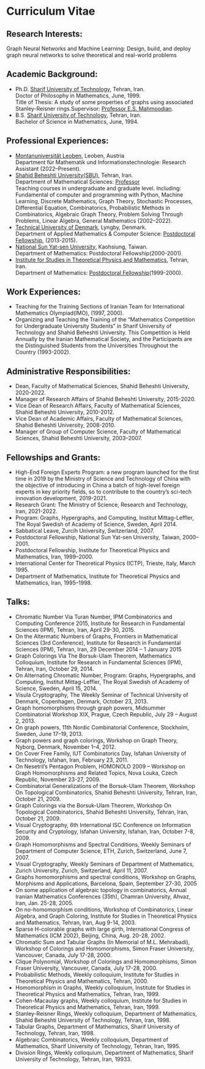 # Curriculum Vitae
## Research Interests:
Graph Neural Networks and Machine Learning: Design, build, and deploy graph neural networks to solve theoretical and real-world problems

## Academic Background:
- Ph.D.  [Sharif University of Technology](http://www.en.sharif.edu), Tehran, Iran. <br>
Doctor of Philosophy in Mathematics, June, 1999. <br>
Title of Thesis: A study of some properties of graphs using associated  Stanley-Reisner rings.Supervisor: [Professor E.S. Mahmoodian](http://sina.sharif.edu/~emahmood/).
- B.S.   [Sharif University of Technology](http://www.en.sharif.edu), Tehran, Iran. <br>
Bachelor of Science in Mathematics, June, 1994.

## Professional Experiences:
- [Montanuniversität Leoben](https://www.unileoben.ac.at/), Leoben, Austria  
Department für Mathematik und Informationstechnologie: Research Assistant (2022–Present).     
- [Shahid Beheshti University(SBU)](http://en.sbu.ac.ir/), Tehran, Iran. <br>
Department of Mathematical Sciences: [Professor](http://facultymembers.sbu.ac.ir/hhaji/) <br>
Teaching courses in undergraduate and graduate level. Including: Fundamental of computer and programming with Python, 
Machine Learning, Discrete Mathematics, Graph Theory, Stochastic Processes, Differential Equation, Combinatorics, 
Probabilistic Methods in Combinatorics, Algebraic Graph Theory, Problem Solving Through Problems, Linear Algebra, 
General Mathematics (2002–2022).
- [Technical University of Denmark](http://www.dtu.dk), Lyngby, Denmark. <br>
Department of Applied Mathematics & Computer Science: [Postdoctoral Fellowship](http://orbit.dtu.dk/en/persons/hossein-hajiabolhassan(6235f452-7084-451c-8523-8815606cb4ba).html), (2013-2015).
- [National Sun Yat-sen University](http://www.nsysu.edu.tw), Kaohsiung, Taiwan. <br>
Department of Mathematics: Postdoctoral Fellowship(2000-2001).
- [Institute for Studies in Theoretical Physics and Mathematics](http://www.ipm.ac.ir), Tehran, Iran. <br>
Department of Mathematics: [Postdoctoral Fellowship](http://www.ipm.ac.ir/personalinfo.jsp?PeopleCode=IP9900195)(1999-2000).

## Work Experiences:
- Teaching for the Training Sections of Iranian Team for International Mathematics Olympiad(IMO), (1997, 2000).
- Organizing and Teaching the Training of the “Mathematics Competition for  Undergraduate University Students” in Sharif 
University of Technology and Shahid Beheshti University. This Competition is Held Annually by the  Iranian Mathematical 
Society, and the Participants are the Distinguished Students from the Universities Throughout the Country (1993-2002).

## Administrative Responsibilities:
- Dean, Faculty of Mathematical Sciences, Shahid Beheshti University, 2020-2022.
- Manager of Research Affairs of Shahid Beheshti University, 2015-2020.
- Vice Dean of Research Affairs, Faculty of Mathematical Sciences, Shahid Beheshti University, 2010-2012.
- Vice Dean of Academic Affairs, Faculty of Mathematical Sciences, Shahid Beheshti  University, 2008-2010.
- Manager of Group of Computer Science, Faculty of Mathematical Sciences,  Shahid Beheshti University, 2003–2007.

## Fellowships and Grants:  
- High-End Foreign Experts Program: a new program launched for the first time in 2019 by the Ministry of Science and Technology of China with the objective of introducing in China a batch of high-level foreign experts in key priority fields, so to contribute to the country’s sci-tech innovation development, 2019-2021. 
- Research Grant: The Ministry of Science, Research and Technology, Iran, 2021-2022. 
- Program: Graphs, Hypergraphs, and Computing, Institut Mittag-Leffler, The Royal Swedish of Academy of Science, 
Sweden, April 2014.
- Sabbatical Leave, Zurcih University, Switzerland, 2007.
- Postdoctoral Fellowship, National Sun Yat-sen University, Taiwan, 2000–2001.
- Postdoctoral Fellowship, Institute for Theoretical Physics and Mathematics, Iran, 1999–2000.
- International Center for Theoretical Physics (ICTP), Trieste, Italy, March 1995. 
- Department of Mathematics, Institute for Theoretical Physics and Mathematics, Iran, 1995–1998. 

## Talks:
- Chromatic Number Via Turan Number, IPM Combinatorics and Computing   Conference 2015, Institute for Research in 
Fundamental Sciences (IPM), Tehran, Iran, April 29-30, 2015.
- On the Altermatic Numbers of Graphs, Frontiers in Mathematical Sciences (3rd Conference), Institute for Research in 
Fundamental Sciences (IPM), Tehran, Iran, 29 December 2014 – 1 January 2015
- Graph Colorings Via The Borsuk-Ulam Theorem, Mathematics Colloquium, Institute for Research in Fundamental Sciences (IPM), 
Tehran, Iran, October 29, 2014. 
- On Alternating Chromatic Number, Program: Graphs, Hypergraphs, and Computing, Institut Mittag-Leffler, The Royal Swedish of 
Academy of Science, Sweden, April 15, 2014.
- Visula Cryptography, The Weekly Seminar of Technical University of Denmark, Copenhagen, Denmark, October 23, 2013.
- Graph homomorphisms through graph powers, Midsummer Combinatorial Workshop XIX,  Prague, Czech Republic, 
July 29 – August 2, 2013.
- On graph powers, 11th Nordic Combinatorial Conference, Stockholm, Sweden, June 17–19, 2013. 
- Graph powers and graph colorings, Workshop on Graph Theory, Nyborg, Denmark, November 1–4, 2012.
- On Cover Free Family, IUT Combinatorics Day, Isfahan University of Technology, Isfahan, Iran, February 23, 2011.
- On Nesetril’s Pentagon Problem, HOMONOLO 2009 – Workshop on Graph Homomorphisms and Related Topics, Nova Louka, Czech 
Republic, November 23-27, 2009. 
- Combinatorial Generalizations of the Borsuk-Ulam Theorem, Workshop On Topological Combinatorics, Shahid Beheshti 
University, Tehran, Iran, October 21, 2009.
- Graph Colorings via the Borsuk-Ulam Theorem, Workshop On Topological Combinatorics, Shahid Beheshti University, Tehran, 
Iran, October 21, 2009.
- Visual Cryptography, 6th International ISC Conference on Information Security and Cryptology, Isfahan University, Isfahan, 
Iran, October 7-8, 2009.
- Graph Homomorphisms and Spectral Conditions, Weekly Seminars of Department of Computer Science, ETH, Zurich, Switzerland, 
June 7, 2007.
- Visual Cryptography, Weekly Seminars of Department of Mathematics, Zurich University, Zurich, Switzerland, April 11, 2007.
- Graphs homomorphisms and spectral conditions, Workshop on Graphs, Morphisms and Applications, Barcelona, Spain, 
September 27-30, 2005
- On some application of algebraic topology in combinatorics, Annual Iranian Mathematics Conferences (35th), Chamran 
University, Ahvaz, Iran, Jan. 25-28, 2005.
- On no-homomorphism conditions, Workshop of Combinatorics, Linear Algebra, and Graph Coloring, Institute for Studies in 
Theoretical Physics and Mathematics, Tehran, Iran, Aug 9-14, 2003.
- Sparse H-colorable graphs with large girth, International Congress of Mathematics (ICM 2002), Beijing, China, Aug. 20-28, 2002.
- Chromatic Sum and Tabular Graphs (In Memorial of M.L. Mehrabadi), Workshop of Colorings and Homomorphisms, Simon Fraser 
University, Vancouver, Canada, July 17-28, 2000.
- Clique Polynomial, Workshop of Colorings and Homomorphisms, Simon Fraser University, Vancouver, Canada, July 17-28, 2000.
- Probabilistic Methods, Weekly colloquium, Institute for Studies in Theoretical Physics and Mathematics, Tehran, 2000.
- Homomorphism in Graphs, Weekly colloquium, Institute for Studies in Theoretical Physics and Mathematics, Tehran, Iran, 1999.
- Cohen-Macaulay graphs, Weekly colloquium, Institute for Studies in Theoretical Physics and Mathematics, Tehran, Iran, 1999.
- Stanley-Reisner Rings, Weekly colloquium, Department of Mathematics, Shahid Beheshti University of Technology, Tehran, 
Iran, 1998.
- Tabular Graphs, Department of Mathematics, Sharif University of Technology, Tehran, Iran, 1998.
- Algebraic Combinatorics, Weekly colloquium, Department of Mathematics, Sharif University of Technology, Tehran, Iran, 1995.
- Division Rings, Weekly colloquium, Department of Mathematics, Sharif University of Technology, Tehran, Iran, 19933.
